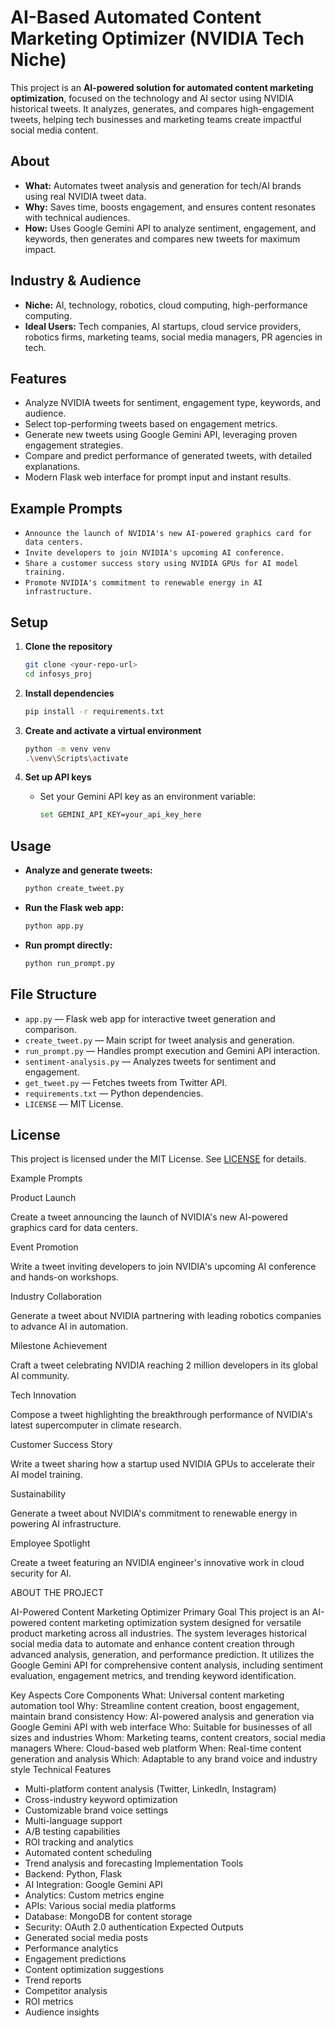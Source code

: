 # AI-Based Automated Content Marketing Optimizer (NVIDIA Tech Niche)

This project is an **AI-powered solution for automated content marketing optimization**, focused on the technology and AI sector using NVIDIA historical tweets. It analyzes, generates, and compares high-engagement tweets, helping tech businesses and marketing teams create impactful social media content.

## About

- **What:** Automates tweet analysis and generation for tech/AI brands using real NVIDIA tweet data.
- **Why:** Saves time, boosts engagement, and ensures content resonates with technical audiences.
- **How:** Uses Google Gemini API to analyze sentiment, engagement, and keywords, then generates and compares new tweets for maximum impact.

## Industry & Audience

- **Niche:** AI, technology, robotics, cloud computing, high-performance computing.
- **Ideal Users:** Tech companies, AI startups, cloud service providers, robotics firms, marketing teams, social media managers, PR agencies in tech.

## Features

- Analyze NVIDIA tweets for sentiment, engagement type, keywords, and audience.
- Select top-performing tweets based on engagement metrics.
- Generate new tweets using Google Gemini API, leveraging proven engagement strategies.
- Compare and predict performance of generated tweets, with detailed explanations.
- Modern Flask web interface for prompt input and instant results.

## Example Prompts

- `Announce the launch of NVIDIA's new AI-powered graphics card for data centers.`
- `Invite developers to join NVIDIA's upcoming AI conference.`
- `Share a customer success story using NVIDIA GPUs for AI model training.`
- `Promote NVIDIA's commitment to renewable energy in AI infrastructure.`

## Setup

1. **Clone the repository**
   ```sh
   git clone <your-repo-url>
   cd infosys_proj
   ```

2. **Install dependencies**
   ```sh
   pip install -r requirements.txt
   ```

3. **Create and activate a virtual environment**
   ```sh
   python -m venv venv
   .\venv\Scripts\activate
   ```

4. **Set up API keys**
   - Set your Gemini API key as an environment variable:
     ```sh
     set GEMINI_API_KEY=your_api_key_here
     ```

## Usage

- **Analyze and generate tweets:**
  ```sh
  python create_tweet.py
  ```

- **Run the Flask web app:**
  ```sh
  python app.py
  ```

- **Run prompt directly:**
  ```sh
  python run_prompt.py
  ```

## File Structure

- `app.py` — Flask web app for interactive tweet generation and comparison.
- `create_tweet.py` — Main script for tweet analysis and generation.
- `run_prompt.py` — Handles prompt execution and Gemini API interaction.
- `sentiment-analysis.py` — Analyzes tweets for sentiment and engagement.
- `get_tweet.py` — Fetches tweets from Twitter API.
- `requirements.txt` — Python dependencies.
- `LICENSE` — MIT License.

## License

This project is licensed under the MIT License. See [LICENSE](LICENSE) for details.

Example Prompts

Product Launch

Create a tweet announcing the launch of NVIDIA's new AI-powered graphics card for data centers.


Event Promotion

Write a tweet inviting developers to join NVIDIA's upcoming AI conference and hands-on workshops.


Industry Collaboration

Generate a tweet about NVIDIA partnering with leading robotics companies to advance AI in automation.


Milestone Achievement

Craft a tweet celebrating NVIDIA reaching 2 million developers in its global AI community.


Tech Innovation

Compose a tweet highlighting the breakthrough performance of NVIDIA's latest supercomputer in climate research.


Customer Success Story

Write a tweet sharing how a startup used NVIDIA GPUs to accelerate their AI model training.


Sustainability

Generate a tweet about NVIDIA's commitment to renewable energy in powering AI infrastructure.


Employee Spotlight

Create a tweet featuring an NVIDIA engineer's innovative work in cloud security for AI.

ABOUT THE PROJECT

AI-Powered Content Marketing Optimizer
Primary Goal
This project is an AI-powered content marketing optimization system designed for versatile product marketing across all industries. The system leverages historical social media data to automate and enhance content creation through advanced analysis, generation, and performance prediction. It utilizes the Google Gemini API for comprehensive content analysis, including sentiment evaluation, engagement metrics, and trending keyword identification.

Key Aspects
Core Components
What: Universal content marketing automation tool
Why: Streamline content creation, boost engagement, maintain brand consistency
How: AI-powered analysis and generation via Google Gemini API with web interface
Who: Suitable for businesses of all sizes and industries
Whom: Marketing teams, content creators, social media managers
Where: Cloud-based web platform
When: Real-time content generation and analysis
Which: Adaptable to any brand voice and industry style
Technical Features
- Multi-platform content analysis (Twitter, LinkedIn, Instagram)
- Cross-industry keyword optimization
- Customizable brand voice settings
- Multi-language support
- A/B testing capabilities
- ROI tracking and analytics
- Automated content scheduling
- Trend analysis and forecasting
Implementation Tools
- Backend: Python, Flask
- AI Integration: Google Gemini API
- Analytics: Custom metrics engine
- APIs: Various social media platforms
- Database: MongoDB for content storage
- Security: OAuth 2.0 authentication
Expected Outputs
- Generated social media posts
- Performance analytics
- Engagement predictions
- Content optimization suggestions
- Trend reports
- Competitor analysis
- ROI metrics
- Audience insights